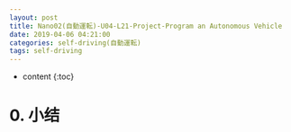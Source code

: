 ```yaml
---
layout: post
title: Nano02(自動運転)-U04-L21-Project-Program an Autonomous Vehicle
date: 2019-04-06 04:21:00
categories: self-driving(自動運転)
tags: self-driving
---
```

* content
{:toc}

# 0. 小结